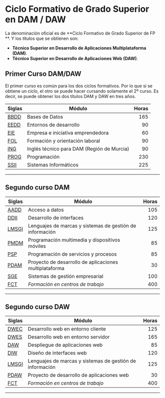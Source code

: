 # Ciclo Formativo de Grado Superior en DAM / DAW
La denominación oficial es de **Ciclo Formativo de Grado Superior de FP **.
Y los títulos que se obtienen son:

- **Técnico Superior en Desarrollo de Aplicaciones Multiplataforma (DAM)**.
- **Técnico Superior en Desarrollo de Aplicaciones Web (DAW)**.

## Primer Curso DAM/DAW

El primer curso es común para los dos ciclos formativos. Por lo que si se obtiene un ciclo, el otro se puede hacer cursando solamente el 2º curso. Es decir, se puede obtener los dos títulos DAM y DAW en tres años.

| Siglas |                    Módulo                        | Horas |
| ---- | -------------------------------------------------- | ---:|
| [BBDD](BBDD) | Bases de Datos                             | 165 |
| [EEDD](EEDD) | Entornos de desarrollo                     |  90 |
| [EIE](EIE)   | Empresa e iniciativa emprendedora          |  60 |
| [FOL](FOL)   | Formación y orientación laboral            |  90 |
| [ING](ING)   | Inglés técnico para DAM (Región de Murcia) |  90 |
| [PROG](PROG) | Programación                               | 230 |
| [SSII](SSII) | Sistemas Informáticos                      | 225 |

---

## Segundo curso DAM

| Siglas |                    Módulo                             | Horas |
| ----- | -------------------------------------------------------- | ---:|
| [AADD](Segundo_DAM/AADD)   | Acceso a datos                                           | 105 |
| [DDII](Segundo_DAM/DDII)   | Desarrollo de interfaces                                 | 120 |
| [LMSGI](Segundo_DAM/LMSGI) | Lenguajes de marcas y sistemas de gestión de información | 125 |
| [PMDM](Segundo_DAM/PMDM)   | Programación multimedia y dispositivos móviles           |  85 |
| [PSP](Segundo_DAM/PSP)     | Programación de servicios y procesos                     |  85 |
| [PDAM](Segundo_DAM/PDAM)   | Proyecto de desarrollo de aplicaciones multiplataforma   |  30 |
| [SGE](Segundo_DAM/SGE) 	 | Sistemas de gestión empresarial                          | 100 |
| [FCT](Segundo_DAM/FCT)     | *Formación en centros de trabajo*                        | 400 |

---

## Segundo curso DAW

| Siglas |                    Módulo                             | Horas |
| ----- | -------------------------------------------------------- | ---:|
| [DWEC](Segundo_DAW/DWEC)   | Desarrollo web en entorno cliente                        | 125 |
| [DWES](Segundo_DAW/DWES)   | Desarrollo web en entorno servidor                       | 165 |
| [DAW](Segundo_DAW/DAW)     | Despliegue de aplicaciones web                           |  85 |
| [DIW](Segundo_DAW/DIW)     | Diseño de interfaces web                                 | 120 |
| [LMSGI](Segundo_DAW/LMSGI) | Lenguajes de marcas y sistemas de gestión de información | 125 |
| [PDAW](Segundo_DAW/PDAW)   | Proyecto de desarrollo de aplicaciones web               |  30 |
| [FCT](Segundo_DAW/FCT)     | *Formación en centros de trabajo*                        | 400 |

---

